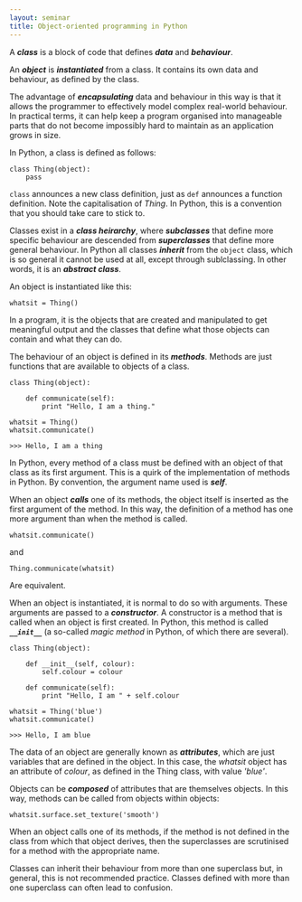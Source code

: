 ```yaml
---
layout: seminar
title: Object-oriented programming in Python
---
```

A ***class*** is a block of code that defines ***data*** and ***behaviour***. 

An ***object*** is ***instantiated*** from  a class. It contains its own data and behaviour, as defined by the class.

The advantage of ***encapsulating*** data and behaviour in this way is that it allows the programmer to effectively model complex real-world behaviour. In practical terms, it can help keep a program organised into manageable parts that do not become impossibly hard to maintain as an application grows in size. 

In Python, a class is defined as follows:

    class Thing(object):
        pass

`class` announces a new class definition, just as `def` announces a function definition. Note the capitalisation of *Thing*. In Python, this is a convention that you should take care to stick to.

Classes exist in a ***class heirarchy***, where ***subclasses*** that define more specific behaviour are descended from ***superclasses*** that define more general behaviour. In Python all classes ***inherit*** from the `object` class, which is so general it cannot be used at all, except through sublclassing. In other words, it is an ***abstract class***.

An object is instantiated like this:

    whatsit = Thing()

In a program, it is the objects that are created and manipulated to get meaningful output and the classes that define what those objects can contain and what they can do.

The behaviour of an object is defined in its ***methods***. Methods are just functions that are available to objects of a class. 

    class Thing(object):
       
        def communicate(self):
            print "Hello, I am a thing."

    whatsit = Thing()
    whatsit.communicate()

    >>> Hello, I am a thing

In Python, every method of a class must be defined with an object of that class as its first argument. This is a quirk of the implementation of methods in Python. By convention, the argument name used is ***self***. 

When an object ***calls*** one of its methods, the object itself is inserted as the first argument of the method. In this way, the definition of a method has one more argument than when the method is called.

    whatsit.communicate()

and

    Thing.communicate(whatsit)

Are equivalent.

When an object is instantiated, it is normal to do so with arguments. These arguments are passed to a ***constructor***. A constructor is a method that is called when an object is first created. In Python, this method is called ***`__init__`*** (a so-called *magic method* in Python, of which there are several).

    class Thing(object):

        def __init__(self, colour):
            self.colour = colour

        def communicate(self):
            print "Hello, I am " + self.colour

    whatsit = Thing('blue')
    whatsit.communicate()

    >>> Hello, I am blue

The data of an object are generally known as ***attributes***, which are just variables that are defined in the object. In this case, the *whatsit* object has an attribute of *colour*, as defined in the Thing class, with value *'blue'*. 

Objects can be ***composed*** of attributes that are themselves objects. In this way, methods can be called from objects within objects:

    whatsit.surface.set_texture('smooth')

When an object calls one of its  methods, if the method is not defined in the class from which that object derives, then the superclasses are scrutinised for a method with the appropriate name.

Classes can inherit their behaviour from more than one superclass but, in general, this is not recommended practice. Classes defined with more than one superclass can often lead to confusion. 
